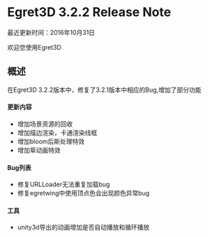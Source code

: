 Egret3D 3.2.2 Release Note
===============================

最近更新时间：2016年10月31日

欢迎您使用Egret3D


## 概述
在Egret3D 3.2.2版本中，修复了3.2.1版本中相应的Bug,增加了部分功能

#### 更新内容
* 增加场景资源的回收
* 增加描边渲染，卡通渲染线框
* 增加bloom后斯处理特效
* 增加草动画特效

#### Bug列表
* 修复URLLoader无法重复加载bug
* 修复egretwing中使用顶点色会出现颜色异常bug

#### 工具
* unity3d导出的动画增加是否自动播放和循环播放
